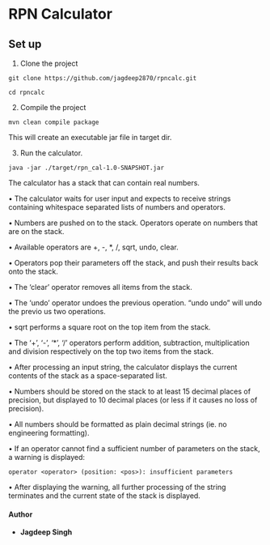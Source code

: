 # RPN Calculator

## Set up
1. Clone the project
```
git clone https://github.com/jagdeep2870/rpncalc.git

cd rpncalc
```
2.  Compile the project
```
mvn clean compile package
```
This will create an executable jar file in target dir.

3. Run the calculator.
```
java -jar ./target/rpn_cal-1.0-SNAPSHOT.jar
```

The calculator has a stack that can contain real numbers.

• The calculator waits for user input and expects to receive strings containing whitespace separated lists of numbers and
operators.

• Numbers are pushed on to the stack. Operators operate on numbers that are on the stack.

• Available operators are +, -, *, /, sqrt, undo, clear.

• Operators pop their parameters off the stack, and push their results back onto the stack.

• The ‘clear’ operator removes all items from the stack.

• The ‘undo’ operator undoes the previous operation. “undo undo” will undo the previo us two operations.

• sqrt performs a square root on the top item from the stack.

• The ‘+’, ‘-’, ‘*’, ‘/’ operators perform addition, subtraction, multiplication and division respectively on the top two items from the stack.

• After processing an input string, the calculator displays the current contents of the stack as a space-separated list.

• Numbers should be stored on the stack to at least 15 decimal places of precision, but displayed to 10 decimal places (or less if it causes no loss of precision).

• All numbers should be formatted as plain decimal strings (ie. no engineering formatting).

• If an operator cannot find a sufficient number of parameters on the stack, a warning is displayed:
```
operator <operator> (position: <pos>): insufficient parameters
```
• After displaying the warning, all further processing of the string terminates and the current state of the stack is displayed.

#### Author
* **Jagdeep Singh**

